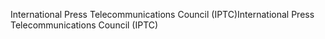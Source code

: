 <span data-ttu-id="58286-101">International Press Telecommunications Council (IPTC)</span><span class="sxs-lookup"><span data-stu-id="58286-101">International Press Telecommunications Council (IPTC)</span></span>